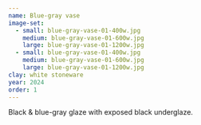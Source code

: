 ```yaml
---
name: Blue-gray vase
image-set:
  - small: blue-gray-vase-01-400w.jpg
    medium: blue-gray-vase-01-600w.jpg
    large: blue-gray-vase-01-1200w.jpg
  - small: blue-gray-vase-01-400w.jpg
    medium: blue-gray-vase-01-600w.jpg
    large: blue-gray-vase-01-1200w.jpg
clay: white stoneware
year: 2024
order: 1
---
```


Black & blue-gray glaze with exposed black underglaze.